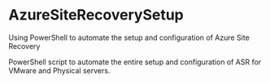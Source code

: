 # AzureSiteRecoverySetup
Using PowerShell to automate the setup and configuration of Azure Site Recovery

PowerShell script to automate the entire setup and configuration of ASR for VMware and Physical servers.
